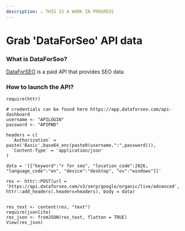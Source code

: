 ```yaml
---
description: ⚠️ THIS IS A WORK IN PROGRESS
---
```


# Grab 'DataForSeo' API data

### What is DataForSeo?

[DataForSEO](https://dataforseo.com/) is a paid API that provides SEO data

### How to launch the API?

```text
require(httr)

# credentials can be found here https://app.dataforseo.com/api-dashboard
username <- "APILOGIN"
password <- "APIPWD"

headers = c(
  `Authorization` = paste('Basic',base64_enc(paste0(username,":",password))),
  `Content-Type` = 'application/json'
)

data = '[{"keyword":"r for seo", "location_code":2826, "language_code":"en", "device":"desktop", "os":"windows"}]'

res <- httr::POST(url = 'https://api.dataforseo.com/v3/serp/google/organic/live/advanced', httr::add_headers(.headers=headers), body = data)


res_text <- content(res, "text")
require(jsonlite)
res_json <- fromJSON(res_text, flatten = TRUE)
View(res_json)

```

